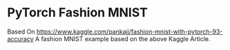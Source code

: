 # PyTorch Fashion MNIST

Based On https://www.kaggle.com/pankajj/fashion-mnist-with-pytorch-93-accuracy
A fashion MNIST example based on the above Kaggle Article.